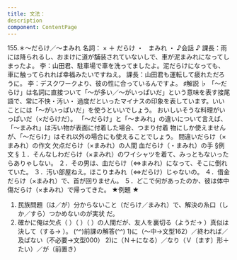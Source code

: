 ```yaml
---
title: 文法：
description
component: ContentPage
---
```



155.＊～だらけ／～まみれ
名詞： × ＋ だらけ ・
  まみれ ・
♪会話 ♪
課長：雨には降られるし、おまけに道が舗装されていないしで、車が泥まみれになってしまったよ。
李：山田君、駐車場で車を洗ってましたよ。泥だらけになっても、車に触ってられれば幸福みたいですねえ。 課長：山田君も運転して疲れただろうに。
李：デスクワークより、彼の性に合っているんですよ。
♯解説 ♭
「～だらけ」は名詞に直接ついて「～が多い／～がいっぱいだ」という意味を表す接尾語で、常に不快・汚い・
過度だといったマイナスの印象を表しています。いいことには「～がいっぱいだ」を使うといいでしょう。
おいしいそうな料理がいっぱいだ（×だらけだ）。
「～だらけ」と「～まみれ」の違いについて言えば、「～まみれ」は汚い物が表面に付着した場合、つまり付着 物にしか使えませんが、「～だらけ」はそれ以外の場合にも使えることでしょう。
間違いだらけ（×まみれ）の作文 欠点だらけ（×まみれ）の人間 血だらけ（・まみれ）の手
§例文 §
１．そんなしわだらけ（×まみれ）のワイシャツを着て、みっともないったらありゃしない。
２．その男は、血だらけ（⇔まみれ）になって、そこに倒れていた。
３．汚い部屋ねえ。ほこりまみれ（⇔だらけ）じゃないの。
４．借金だらけ（×まみれ）で、首が回りません。
５．どこで何があったのか、彼は体中傷だらけ（×まみれ）で帰ってきた。
★例題 ★
1) 民族問題（は／が）分からないこと（だらけ／まみれ）で、解決の糸口（しか／すら）つかめないのが実状
だ。      
2) 確かに俺は欠点（ ）（ ）（ ）の人間だが、友人を裏切る（ようだ→ ）真似は決して（する→ ）。
(^^)前課の解答(^^)
1)に（～中→文型162）／終われば／及ばない（不必要→文型000）
2)に（Ｎ＋になる）／なり（Ｖ〔ます〕形＋たい）／が（前置き）

